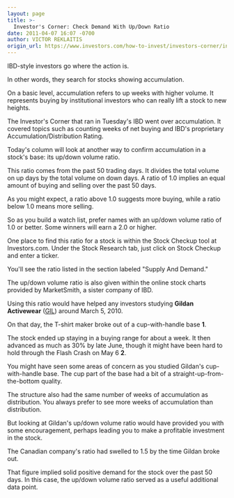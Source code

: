 ```yaml
---
layout: page
title: >-
  Investor's Corner: Check Demand With Up/Down Ratio
date: 2011-04-07 16:07 -0700
author: VICTOR REKLAITIS
origin_url: https://www.investors.com/how-to-invest/investors-corner/investors-corner-check-demand-with-up-down-ratio
---
```





IBD-style investors go where the action is.

  

In other words, they search for stocks showing accumulation.

  

On a basic level, accumulation refers to up weeks with higher volume. It represents buying by institutional investors who can really lift a stock to new heights.

  

The Investor's Corner that ran in Tuesday's IBD went over accumulation. It covered topics such as counting weeks of net buying and IBD's proprietary Accumulation/Distribution Rating.

  

Today's column will look at another way to confirm accumulation in a stock's base: its up/down volume ratio.

  

This ratio comes from the past 50 trading days. It divides the total volume on up days by the total volume on down days. A ratio of 1.0 implies an equal amount of buying and selling over the past 50 days.

  

As you might expect, a ratio above 1.0 suggests more buying, while a ratio below 1.0 means more selling.

  

So as you build a watch list, prefer names with an up/down volume ratio of 1.0 or better. Some winners will earn a 2.0 or higher.

  

One place to find this ratio for a stock is within the Stock Checkup tool at Investors.com. Under the Stock Research tab, just click on Stock Checkup and enter a ticker.

  

You'll see the ratio listed in the section labeled "Supply And Demand."

  

The up/down volume ratio is also given within the online stock charts provided by MarketSmith, a sister company of IBD.

  

Using this ratio would have helped any investors studying **Gildan Activewear** ([GIL](https://research.investors.com/quote.aspx?symbol=GIL)) around March 5, 2010.

  

On that day, the T-shirt maker broke out of a cup-with-handle base **1**.

  

The stock ended up staying in a buying range for about a week. It then advanced as much as 30% by late June, though it might have been hard to hold through the Flash Crash on May 6 **2**.

  

You might have seen some areas of concern as you studied Gildan's cup-with-handle base. The cup part of the base had a bit of a straight-up-from-the-bottom quality.

  

The structure also had the same number of weeks of accumulation as distribution. You always prefer to see more weeks of accumulation than distribution.

  

But looking at Gildan's up/down volume ratio would have provided you with some encouragement, perhaps leading you to make a profitable investment in the stock.

  

The Canadian company's ratio had swelled to 1.5 by the time Gildan broke out.

  

That figure implied solid positive demand for the stock over the past 50 days. In this case, the up/down volume ratio served as a useful additional data point.




